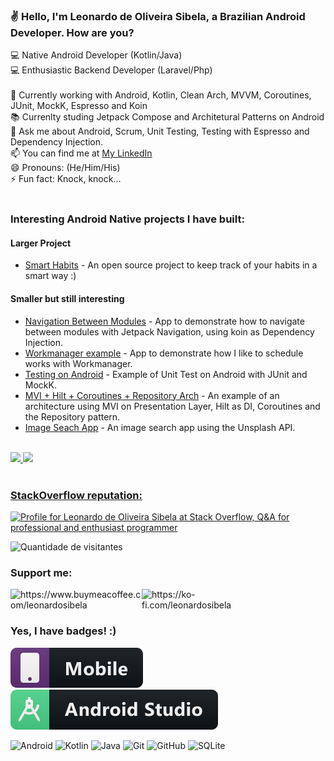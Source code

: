 ### ✌️ Hello, I'm Leonardo de Oliveira Sibela, a Brazilian Android Developer. How are you?
:computer: Native Android Developer (Kotlin/Java) <br>
:computer: Enthusiastic Backend Developer (Laravel/Php) <br>
 <br>
🔭 Currently working with Android, Kotlin, Clean Arch, MVVM, Coroutines, JUnit, MockK, Espresso and Koin <br>
📚 Currenlty studing Jetpack Compose and Architetural Patterns on Android <br>
💬 Ask me about Android, Scrum, Unit Testing, Testing with Espresso and Dependency Injection. <br>
📫 You can find me at [My LinkedIn](https://www.linkedin.com/in/leonardosibela/) <br>
😄 Pronouns: (He/Him/His) <br>
⚡ Fun fact: Knock, knock... <br>
 <br>
 
### Interesting Android Native projects I have built:

#### Larger Project
- [Smart Habits](https://github.com/leonardosibela/smart-habits) - An open source project to keep track of your habits in a smart way :)

#### Smaller but still interesting
- [Navigation Between Modules](https://github.com/leonardosibela/navigation-between-modules) - App to demonstrate how to navigate between modules with Jetpack Navigation, using koin as Dependency Injection.
- [Workmanager example](https://github.com/leonardosibela/work-manager) - App to demonstrate how I like to schedule works with Workmanager.
- [Testing on Android](https://github.com/leonardosibela/testing-on-android) - Example of Unit Test on Android with JUnit and MockK.
- [MVI + Hilt + Coroutines + Repository Arch](https://github.com/leonardosibela/mvi-hilt-coroutines-repository-architecture) - An example of an architecture using MVI on Presentation Layer, Hilt as DI, Coroutines and the Repository pattern. 
- [Image Seach App](https://github.com/leonardosibela/image-search-app) - An image search app using the Unsplash API.

<br>
<div>
  <a href="https://github.com/leonardosibela">
  <img height="180em" src="https://github-readme-stats.vercel.app/api?username=leonardosibela&show_icons=true&theme=dracula&include_all_commits=true&count_private=true"/>
  <img height="180em" src="https://github-readme-stats.vercel.app/api/top-langs/?username=leonardosibela&layout=compact&langs_count=7&theme=dracula&hide=html"/>
</div>
<br>

### StackOverflow reputation: 
[<a href="https://stackoverflow.com/users/3590155/leonardo-de-oliveira-sibela"><img src="https://stackoverflow.com/users/flair/3590155.png?theme=dark" width="208" height="58" alt="Profile for Leonardo de Oliveira Sibela at Stack Overflow, Q&amp;A for professional and enthusiast programmer" title="profile for Leonardo de Oliveira Sibela at Stack Overflow, Q&amp;A for professional and enthusiast programmer"></a>](https://stackoverflow.com/users/2857200/RealityExpander)
 
 ![Quantidade de visitantes](https://komarev.com/ghpvc/?username=leonardosibela)
 
### Support me: 
<p><a href="https://www.buymeacoffee.com/https://www.buymeacoffee.com/leonardosibela"> <img align="left" src="https://cdn.buymeacoffee.com/buttons/v2/default-yellow.png" height="50" width="210" alt="https://www.buymeacoffee.com/leonardosibela" /></a><a href="https://ko-fi.com/https://ko-fi.com/leonardosibela"> <img align="left" src="https://cdn.ko-fi.com/cdn/kofi3.png?v=3" height="50" width="210" alt="https://ko-fi.com/leonardosibela" /></a></p><br><br>

 ### Yes, I have badges! :)

[<img src="https://raw.githubusercontent.com/MikeCodesDotNET/ColoredBadges/master/svg/dev/misc/mobile.svg"/>]()
[<img src="https://raw.githubusercontent.com/MikeCodesDotNET/ColoredBadges/master/svg/dev/tools/android_studio.svg"/>]()

![Android](https://img.shields.io/badge/Android%20-green.svg?&style=for-the-badge&logo=Android&logoColor=white)
![Kotlin](https://img.shields.io/badge/kotlin-%230095D5.svg?&style=for-the-badge&logo=kotlin&logoColor=white)
![Java](https://img.shields.io/badge/java-%23ED8B00.svg?&style=for-the-badge&logo=java&logoColor=white)
![Git](https://img.shields.io/badge/git%20-%23F05033.svg?&style=for-the-badge&logo=git&logoColor=white)
![GitHub](https://img.shields.io/badge/github%20-%23121011.svg?&style=for-the-badge&logo=github&logoColor=white)
![SQLite](https://img.shields.io/badge/sqlite-%2307405e.svg?&style=for-the-badge&logo=sqlite&logoColor=white)

